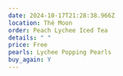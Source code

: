 ```yaml
---
date: 2024-10-17T21:28:38.966Z
location: Thé Moon
order: Peach Lychee Iced Tea
details: " "
price: Free
pearls: Lychee Popping Pearls
buy_again: Y
---
```

